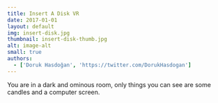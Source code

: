 ```yaml
---
title: Insert A Disk VR
date: 2017-01-01
layout: default
img: insert-disk.jpg
thumbnail: insert-disk-thumb.jpg
alt: image-alt
small: true
authors:
  - ['Doruk Hasdoğan', 'https://twitter.com/DorukHasdogan']
---
```


You are in a dark and ominous room, only things you can see are some candles and a computer screen.
